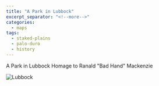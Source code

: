 ```yaml
---
title: "A Park in Lubbock"
excerpt_separator: "<!--more-->"
categories:
  - maps
tags:
  - staked-plains
  - palo-duro
  - history
---
```

A Park in Lubbock Homage to Ranald "Bad Hand" Mackenzie

![Lubbock](/images/277.jpg)
